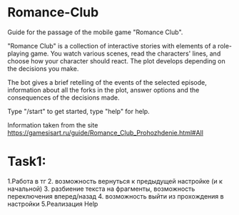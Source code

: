 # Romance-Club
Guide for the passage of the mobile game "Romance Club".

"Romance Club" is a collection of interactive stories with elements of a role-playing game. You watch various scenes, read the characters' lines, and choose how your character should react. The plot develops depending on the decisions you make.

The bot gives a brief retelling of the events of the selected episode, information about all the forks in the plot, answer options and the consequences of the decisions made.

Type "/start" to get started, type "help" for help.

Information taken from the site https://gamesisart.ru/guide/Romance_Club_Prohozhdenie.html#All
# Task1:
1.Работа в тг
2. возможность вернуться к предыдущей настройке (и к начальной)
3. разбиение текста на фрагменты, возможность переключения вперед/назад
4. возможность выйти из прохождения в настройки
5.Реализация Help
